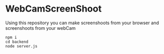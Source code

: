 # WebCamScreenShoot
Using this repository you can make screenshoots from your browser and screenshoots from your webCam

```
npm i
cd backend
node server.js
```
